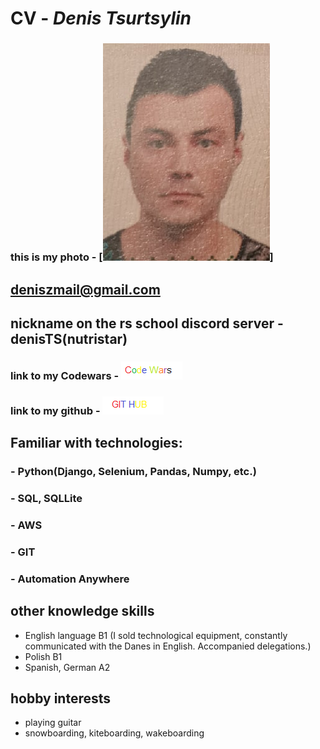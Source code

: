 # CV - *Denis Tsurtsylin*
### this is my photo - [![my_photo](my_photo.png)]
## deniszmail@gmail.com
## nickname on the rs school discord server - denisTS(nutristar)


### link to my Codewars - [![Codewars Link ](codewars.png)](https://www.codewars.com/users/nutristar)

### link to my github - [![github](github.png)](https://github.com/nutristar)

## Familiar with technologies:
### - Python(Django, Selenium, Pandas, Numpy, etc.)
### - SQL, SQLLite
### - AWS
### - GIT
### - Automation Anywhere

## other knowledge skills
- English language B1 
(I sold technological equipment, constantly communicated with the Danes in English. Accompanied delegations.)
- Polish B1
- Spanish, German A2
## hobby interests
 - playing guitar
 - snowboarding, kiteboarding, wakeboarding